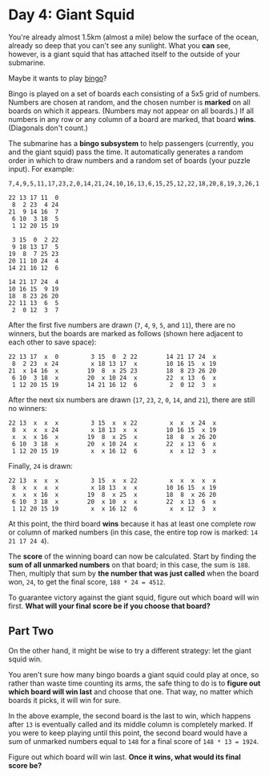 # Day 4: Giant Squid

You're already almost 1.5km (almost a mile) below the surface of the ocean, already so deep that you can't see any sunlight. What you **can** see, however, is a giant squid that has attached itself to the outside of your submarine.

Maybe it wants to play [bingo](https://en.wikipedia.org/wiki/Bingo_(American_version))?

Bingo is played on a set of boards each consisting of a 5x5 grid of numbers. Numbers are chosen at random, and the chosen number is **marked** on all boards on which it appears. (Numbers may not appear on all boards.) If all numbers in any row or any column of a board are marked, that board **wins**. (Diagonals don't count.)

The submarine has a **bingo subsystem** to help passengers (currently, you and the giant squid) pass the time. It automatically generates a random order in which to draw numbers and a random set of boards (your puzzle input). For example:

```
7,4,9,5,11,17,23,2,0,14,21,24,10,16,13,6,15,25,12,22,18,20,8,19,3,26,1

22 13 17 11  0
 8  2 23  4 24
21  9 14 16  7
 6 10  3 18  5
 1 12 20 15 19

 3 15  0  2 22
 9 18 13 17  5
19  8  7 25 23
20 11 10 24  4
14 21 16 12  6

14 21 17 24  4
10 16 15  9 19
18  8 23 26 20
22 11 13  6  5
 2  0 12  3  7
```

After the first five numbers are drawn (`7`, `4`, `9`, `5`, and `11`), there are no winners, but the boards are marked as follows (shown here adjacent to each other to save space):

```
22 13 17  x  0         3 15  0  2 22        14 21 17 24  x
 8  2 23  x 24         x 18 13 17  x        10 16 15  x 19
21  x 14 16  x        19  8  x 25 23        18  8 23 26 20
 6 10  3 18  x        20  x 10 24  x        22  x 13  6  x
 1 12 20 15 19        14 21 16 12  6         2  0 12  3  x
```

After the next six numbers are drawn (`17`, `23`, `2`, `0`, `14`, and `21`), there are still no winners:

```
22 13  x  x  x         3 15  x  x 22         x  x  x 24  x
 8  x  x  x 24         x 18 13  x  x        10 16 15  x 19
 x  x  x 16  x        19  8  x 25  x        18  8  x 26 20
 6 10  3 18  x        20  x 10 24  x        22  x 13  6  x
 1 12 20 15 19         x  x 16 12  6         x  x 12  3  x
```

Finally, `24` is drawn:

```
22 13  x  x  x         3 15  x  x 22         x  x  x  x  x
 8  x  x  x  x         x 18 13  x  x        10 16 15  x 19
 x  x  x 16  x        19  8  x 25  x        18  8  x 26 20
 6 10  3 18  x        20  x 10  x  x        22  x 13  6  x
 1 12 20 15 19         x  x 16 12  6         x  x 12  3  x
```

At this point, the third board **wins** because it has at least one complete row or column of marked numbers (in this case, the entire top row is marked: `14 21 17 24 4`).

The **score** of the winning board can now be calculated. Start by finding the **sum of all unmarked numbers** on that board; in this case, the sum is `188`. Then, multiply that sum by **the number that was just called** when the board won, `24`, to get the final score, `188 * 24 = 4512`.

To guarantee victory against the giant squid, figure out which board will win first. **What will your final score be if you choose that board?**

## Part Two

On the other hand, it might be wise to try a different strategy: let the giant squid win.

You aren't sure how many bingo boards a giant squid could play at once, so rather than waste time counting its arms, the safe thing to do is to **figure out which board will win last** and choose that one. That way, no matter which boards it picks, it will win for sure.

In the above example, the second board is the last to win, which happens after `13` is eventually called and its middle column is completely marked. If you were to keep playing until this point, the second board would have a sum of unmarked numbers equal to `148` for a final score of `148 * 13 = 1924`.

Figure out which board will win last. **Once it wins, what would its final score be?**
